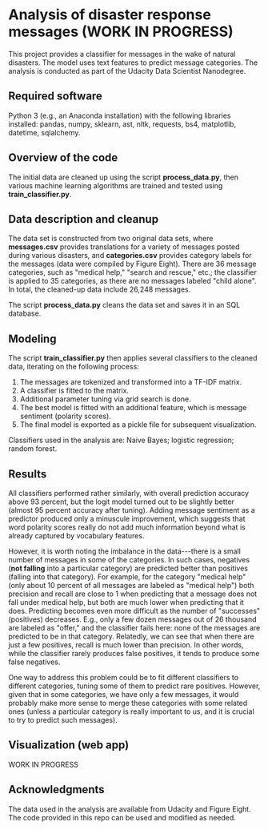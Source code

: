 # Analysis of disaster response messages (WORK IN PROGRESS)

This project provides a classifier for messages in the wake of natural disasters. The model uses text features to predict message categories. The analysis is conducted as part of the Udacity Data Scientist Nanodegree.

## Required software

Python 3 (e.g., an Anaconda installation) with the following libraries installed: pandas, numpy, sklearn, ast, nltk, requests, bs4, matplotlib, datetime, sqlalchemy.

## Overview of the code

The initial data are cleaned up using the script **process_data.py**, then various machine learning algorithms are trained and tested using **train_classifier.py**.

## Data description and cleanup

The data set is constructed from two original data sets, where **messages.csv** provides translations for a variety of messages posted during various disasters, and **categories.csv** provides category labels for the messages (data were compiled by Figure Eight). There are 36 message categories, such as "medical help," "search and rescue," etc.; the classifier is applied to 35 categories, as there are no messages labeled "child alone". In total, the cleaned-up data include 26,248 messages.

The script **process_data.py** cleans the data set and saves it in an SQL database.

## Modeling

The script **train_classifier.py** then applies several classifiers to the cleaned data, iterating on the following process:

1. The messages are tokenized and transformed into a TF-IDF matrix.
2. A classifier is fitted to the matrix.
3. Additional parameter tuning via grid search is done.
4. The best model is fitted with an additional feature, which is message sentiment (polarity scores).
5. The final model is exported as a pickle file for subsequent visualization.

Classifiers used in the analysis are: Naive Bayes; logistic regression; random forest. 

## Results

All classifiers performed rather similarly, with overall prediction accuracy above 93 percent, but the logit model turned out to be slightly better (almost 95 percent accuracy after tuning). Adding message sentiment as a predictor produced only a minuscule improvement, which suggests that word polarity scores really do not add much information beyond what is already captured by vocabulary features.

However, it is worth noting the imbalance in the data---there is a small number of messages in some of the categories. In such cases, negatives (**not falling** into a particular category) are predicted better than positives (falling into that category). For example, for the category "medical help" (only about 10 percent of all messages are labeled as "medical help") both precision and recall are close to 1 when predicting that a message does not fall under medical help, but both are much lower when predicting that it does. Predicting becomes even more difficult as the number of "successes" (positives) decreases. E.g., only a few dozen messages out of 26 thousand are labeled as "offer," and the classifier fails here: none of the messages are predicted to be in that category. Relatedly, we can see that when there are just a few positives, recall is much lower than precision. In other words, while the classifier rarely produces false positives, it tends to produce some false negatives.

One way to address this problem could be to fit different classifiers to different categories, tuning some of them to predict rare positives. However, given that in some categories, we have only a few messages, it would probably make more sense to merge these categories with some related ones (unless a particular category is really important to us, and it is crucial to try to predict such messages).

## Visualization (web app)

WORK IN PROGRESS

## Acknowledgments

The data used in the analysis are available from Udacity and Figure Eight. The code provided in this repo can be used and modified as needed.